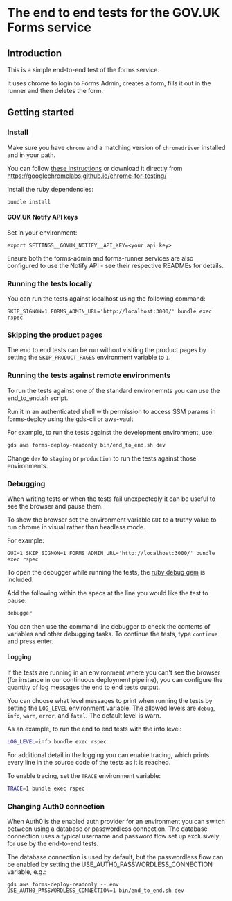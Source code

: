 # The end to end tests for the GOV.UK Forms service

## Introduction

This is a simple end-to-end test of the forms service.

It uses chrome to login to Forms Admin, creates a form, fills it out in the
runner and then deletes the form.

## Getting started

### Install

Make sure you have `chrome` and a matching version of `chromedriver` installed and in your path.

You can follow [these instructions](https://chromedriver.chromium.org/getting-started) or download it directly from https://googlechromelabs.github.io/chrome-for-testing/

Install the ruby dependencies:

```
bundle install
```

#### GOV.UK Notify API keys

Set in your environment:

```shell
export SETTINGS__GOVUK_NOTIFY__API_KEY=<your api key>
```

Ensure both the forms-admin and forms-runner services are also configured to use the Notify API - see their respective READMEs for details.

### Running the tests locally

You can run the tests against localhost using the following command:

```
SKIP_SIGNON=1 FORMS_ADMIN_URL='http://localhost:3000/' bundle exec rspec
```

### Skipping the product pages

The end to end tests can be run without visiting the product pages by setting
the `SKIP_PRODUCT_PAGES` environment variable to `1`.

### Running the tests against remote environments

To run the tests against one of the standard environemnts you can use the end_to_end.sh script.

Run it in an authenticated shell with permission to access SSM params in forms-deploy using the gds-cli or aws-vault

For example, to run the tests against the development environment, use:

```bash
gds aws forms-deploy-readonly bin/end_to_end.sh dev
```

Change `dev` to `staging` or `production` to run the tests against those environments.

### Debugging

When writing tests or when the tests fail unexpectedly it can be useful to see
the browser and pause them.

To show the browser set the environment variable `GUI` to a truthy value to run
chrome in visual rather than headless mode.

For example:

```
GUI=1 SKIP_SIGNON=1 FORMS_ADMIN_URL='http://localhost:3000/' bundle exec rspec
```

To open the debugger while running the tests, the [ruby debug gem](https://github.com/ruby/debug) is included.

Add the following within the specs at the line you would like the test to pause:

```ruby
debugger
```

You can then use the command line debugger to check the contents of variables and other debugging tasks. To continue the tests, type `continue` and press enter.

#### Logging

If the tests are running in an environment where you can't see the browser (for
instance in our continuous deployment pipeline), you can configure the quantity
of log messages the end to end tests output.

You can choose what level messages to print when running the tests by setting
the `LOG_LEVEL` environment variable. The allowed levels are `debug`, `info`, `warn`,
`error`, and `fatal`. The default level is warn.

As an example, to run the end to end tests with the info level:

```bash
LOG_LEVEL=info bundle exec rspec
```

For additional detail in the logging you can enable tracing, which prints every
line in the source code of the tests as it is reached.

To enable tracing, set the `TRACE` environment variable:

```bash
TRACE=1 bundle exec rspec
```

### Changing Auth0 connection

When Auth0 is the enabled auth provider for an environment you can switch between using a database or passwordless connection. The database connection uses a typical username and password flow set up exclusively for use by the end-to-end tests.

The database connection is used by default, but the passwordless flow can be enabled by setting the USE_AUTH0_PASSWORDLESS_CONNECTION variable, e.g.:

```
gds aws forms-deploy-readonly -- env USE_AUTH0_PASSWORDLESS_CONNECTION=1 bin/end_to_end.sh dev
```
